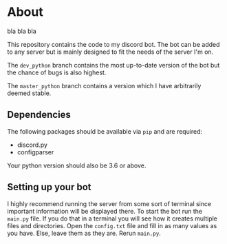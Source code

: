 # About

bla bla bla

This repository contains the code to my discord bot. The bot can be added to any server but is mainly designed to
fit the needs of the server I'm on.

The `dev_python` branch contains the most up-to-date version of the bot but the chance of bugs is also highest.

The `master_python` branch contains a version which I have arbitrarily deemed stable.

## Dependencies
The following packages should be available via `pip` and are required:
 - discord.py
 - configparser
 
 Your python version should also be 3.6 or above.
 
 ## Setting up your bot
 I highly recommend running the server from some sort of terminal since important information will be displayed there.
 To start the bot run the `main.py` file. If you do that in a terminal you will see how it creates multiple files
 and directories. Open the `config.txt` file and fill in as many values as you have. Else, leave them as they are.
 Rerun `main.py`.
